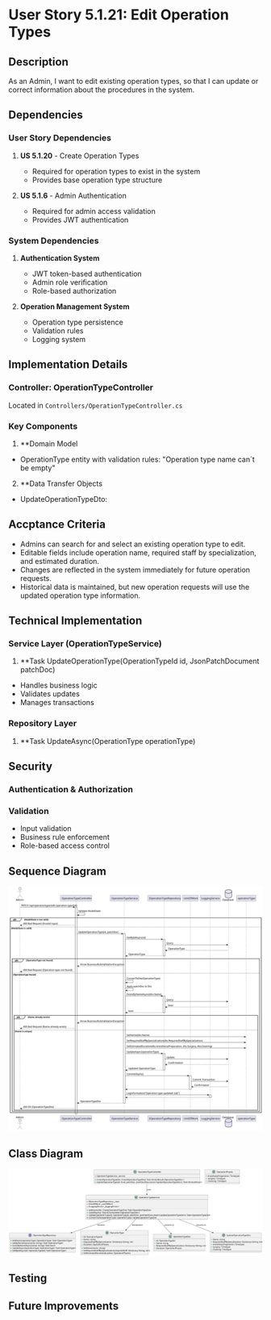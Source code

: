 # User Story 5.1.21: Edit Operation Types

## Description
As an Admin, I want to edit existing operation types, so that I can update or correct information about the procedures in the system.

## Dependencies

### User Story Dependencies
1. **US 5.1.20** - Create Operation Types
   - Required for operation types to exist in the system
   - Provides base operation type structure

2. **US 5.1.6** - Admin Authentication
   - Required for admin access validation
   - Provides JWT authentication

### System Dependencies
1. **Authentication System**
   - JWT token-based authentication
   - Admin role verification
   - Role-based authorization

2. **Operation Management System**
   - Operation type persistence
   - Validation rules
   - Logging system

## Implementation Details

### Controller: OperationTypeController
Located in `Controllers/OperationTypeController.cs`

### Key Components
1. **Domain Model
- OperationType entity with validation rules: "Operation type name can´t be empty"

2. **Data Transfer Objects
- UpdateOperationTypeDto:

## Accptance Criteria 
- Admins can search for and select an existing operation type to edit.
- Editable fields include operation name, required staff by specialization, and estimated
duration.
- Changes are reflected in the system immediately for future operation requests.
- Historical data is maintained, but new operation requests will use the updated operation type
information.

## Technical Implementation
### Service Layer (OperationTypeService)
1. **Task<OperationTypeDto> UpdateOperationType(OperationTypeId id, JsonPatchDocument<UpdateOperationTypeDto> patchDoc)
- Handles business logic
- Validates updates
- Manages transactions

### Repository Layer
1. **Task<OperationType> UpdateAsync(OperationType operationType)

## Security
### Authentication & Authorization

### Validation
- Input validation
- Business rule enforcement
- Role-based access control

## Sequence Diagram
![Sequence Diagram](docs/Sprint1/US%205.1.21/02.design/svg/sequenceDiagram.svg)

## Class Diagram 
![Class Diagram](docs/Sprint1/US%205.1.21/02.design/svg/class_diagram.svg)

## Testing

## Future Improvements

